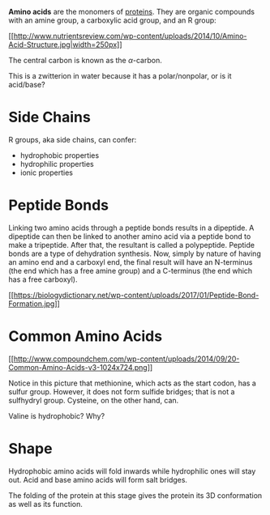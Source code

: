 **Amino acids** are the monomers of [proteins](./Protein). They are organic compounds with an amine group, a carboxylic acid group, and an R group:

[[http://www.nutrientsreview.com/wp-content/uploads/2014/10/Amino-Acid-Structure.jpg|width=250px]]


The central carbon is known as the $\alpha$-carbon.

This is a zwitterion in water because it has a polar/nonpolar, or is it acid/base?

# Side Chains

R groups, aka side chains, can confer:

- hydrophobic properties
- hydrophilic properties
- ionic properties

# Peptide Bonds

Linking two amino acids through a peptide bonds results in a dipeptide. A dipeptide can then be linked to another amino acid via a peptide bond to make a tripeptide. After that, the resultant is called a polypeptide. Peptide bonds are a type of dehydration synthesis. Now, simply by nature of having an amino end and a carboxyl end, the final result will have an N-terminus (the end which has a free amine group) and a C-terminus (the end which has a free carboxyl).

[[https://biologydictionary.net/wp-content/uploads/2017/01/Peptide-Bond-Formation.jpg]]

# Common Amino Acids

[[http://www.compoundchem.com/wp-content/uploads/2014/09/20-Common-Amino-Acids-v3-1024x724.png]]

Notice in this picture that methionine, which acts as the start codon, has a sulfur group. However, it does not form sulfide bridges; that is not a sulfhydryl group. Cysteine, on the other hand, can.

Valine is hydrophobic? Why?

# Shape

Hydrophobic amino acids will fold inwards while hydrophilic ones will stay out. Acid and base amino acids will form salt bridges.

The folding of the protein at this stage gives the protein its 3D conformation as well as its function.